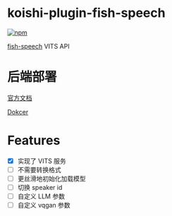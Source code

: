 # koishi-plugin-fish-speech

[![npm](https://img.shields.io/npm/v/koishi-plugin-fish-speech?style=flat-square)](https://www.npmjs.com/package/koishi-plugin-fish-speech)

[fish-speech](https://github.com/fishaudio/fish-speech) VITS API

# 后端部署

[官方文档](https://speech.fish.audio/inference/)

[Dokcer](https://hub.docker.com/r/initialencounter/fish-speech)

# Features

- [x] 实现了 VITS 服务
- [ ] 不需要转换格式
- [ ] 更丝滑地初始化加载模型
- [ ] 切换 speaker id
- [ ] 自定义 LLM 参数
- [ ] 自定义 vqgan 参数